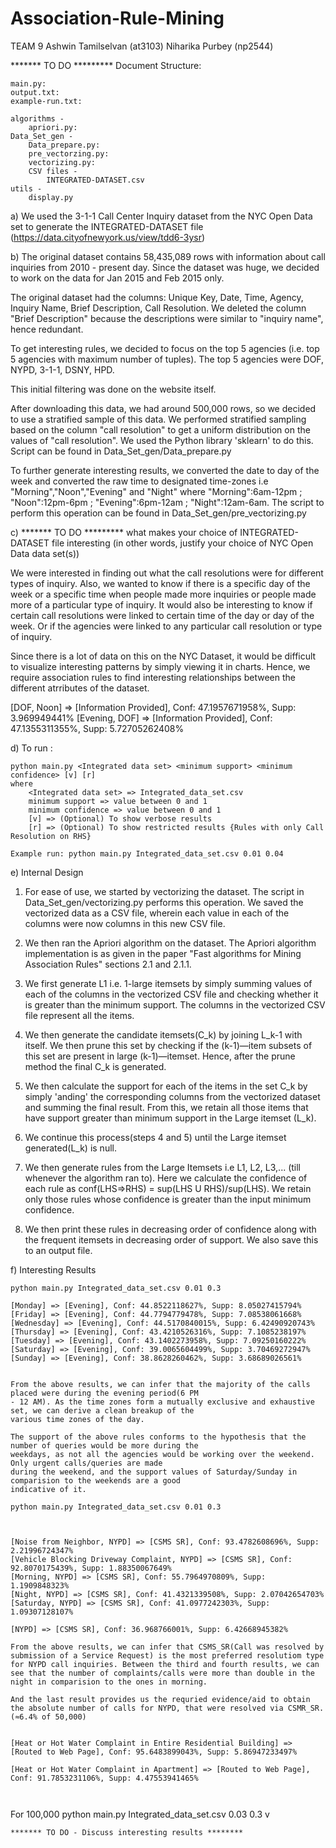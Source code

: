 # Association-Rule-Mining

TEAM 9
Ashwin Tamilselvan (at3103)
Niharika Purbey (np2544)

******* TO DO *********
Document Structure:
```
main.py:
output.txt:
example-run.txt:

algorithms - 
	apriori.py:
Data_Set_gen -
	Data_prepare.py:
	pre_vectorzing.py:
	vectorizing.py:
	CSV files - 
		INTEGRATED-DATASET.csv
utils - 
	display.py
```


a) We used the 3-1-1 Call Center Inquiry dataset from the NYC Open Data set to generate the INTEGRATED-DATASET file (https://data.cityofnewyork.us/view/tdd6-3ysr)

b) The original dataset contains 58,435,089 rows with information about call inquiries from 2010 - present day. Since the dataset was huge, we decided to work on the data for Jan 2015 and Feb 2015 only. 

The original dataset had the columns: Unique Key, Date, Time, Agency, Inquiry Name, Brief Description, Call Resolution. We deleted the column "Brief Description" because the descriptions were similar to "inquiry name", hence redundant. 

To get interesting rules, we decided to focus on the top 5 agencies (i.e. top 5 agencies with maximum number of tuples). The top 5 agencies were DOF, NYPD, 3-1-1, DSNY, HPD. 

This initial filtering was done on the website itself. 

After downloading this data, we had around 500,000 rows, so we decided to use a stratified sample of this data. We performed stratified sampling based on the column "call resolution" to get a uniform distribution on the values of "call resolution". We used the Python library 'sklearn' to do this. Script can be found in Data_Set_gen/Data_prepare.py     

To further generate interesting results, we converted the date to day of the week and converted the raw time to designated time-zones i.e "Morning","Noon","Evening" and "Night" where "Morning":6am-12pm ; "Noon":12pm-6pm ; "Evening":6pm-12am ; "Night":12am-6am. The script to perform this operation can be found in Data_Set_gen/pre_vectorizing.py     

c) ******* TO DO ********* what makes your choice of INTEGRATED-DATASET file interesting (in other words, justify your choice of NYC Open Data data set(s))

We were interested in finding out what the call resolutions were for different types of inquiry. Also, we wanted to know if there is a specific day of the week or a specific time when people made more inquiries or people made more of a particular type of inquiry. 
It would also be interesting to know if certain call resolutions were linked to certain time of the day or day of the week. Or if the agencies were linked to any particular call resolution or type of inquiry.

Since there is a lot of data on this on the NYC Dataset, it would be difficult to visualize interesting patterns by simply viewing it in charts. Hence, we require association rules to find interesting relationships between the different atrributes of the dataset. 

[DOF, Noon] => [Information Provided], Conf: 47.1957671958%, Supp: 3.969949441%
[Evening, DOF] => [Information Provided], Conf: 47.1355311355%, Supp: 5.72705262408%


d) To run :
```
python main.py <Integrated data set> <minimum support> <minimum confidence> [v] [r]
where 
	<Integrated data set> => Integrated_data_set.csv 
	minimum support => value between 0 and 1
	minimum confidence => value between 0 and 1
	[v] => (Optional) To show verbose results
	[r] => (Optional) To show restricted results {Rules with only Call Resolution on RHS}

Example run: python main.py Integrated_data_set.csv 0.01 0.04
```

e) Internal Design
1. For ease of use, we started by vectorizing the dataset. The script in Data_Set_gen/vectorizing.py performs this operation. We saved the vectorized data as a CSV file, wherein each value in each of the columns were now columns in this new CSV file.

2. We then ran the Apriori algorithm on the dataset. The Apriori algorithm implementation is as given in the paper "Fast algorithms for Mining Association Rules" sections 2.1 and 2.1.1.

3. We first generate L1 i.e. 1-large itemsets by simply summing values of each of the columns in the vectorized CSV file and checking whether it is greater than the minimum support. The columns in the vectorized CSV file represent all the items. 

4. We then generate the candidate itemsets(C_k) by joining L_k-1 with itself. We then prune this set by checking if the (k-1)—item subsets of this set are present in large (k-1)—itemset. Hence, after the prune method the final C_k is generated.

5. We then calculate the support for each of the items in the set C_k by simply 'anding' the corresponding columns from the vectorized dataset and summing the final result. From this, we retain all those items that have support greater than minimum support in the Large itemset (L_k).   

6. We continue this process(steps 4 and 5) until the Large itemset generated(L_k) is null.

7. We then generate rules from the Large Itemsets i.e L1, L2, L3,... (till whenever the algorithm ran to). Here we calculate the confidence of each rule as conf(LHS=>RHS) = sup(LHS U RHS)/sup(LHS). We retain only those rules whose confidence is greater than the input minimum confidence. 

8. We then print these rules in decreasing order of confidence along with the frequent itemsets in decreasing order of support. We also save this to an output file. 


f) Interesting Results
```
python main.py Integrated_data_set.csv 0.01 0.3 

[Monday] => [Evening], Conf: 44.8522118627%, Supp: 8.05027415794%
[Friday] => [Evening], Conf: 44.7794779478%, Supp: 7.08538061668%
[Wednesday] => [Evening], Conf: 44.5170840015%, Supp: 6.42490920743%
[Thursday] => [Evening], Conf: 43.4210526316%, Supp: 7.1085238197%
[Tuesday] => [Evening], Conf: 43.1402273958%, Supp: 7.09250160222%
[Saturday] => [Evening], Conf: 39.0065604499%, Supp: 3.70469272947%
[Sunday] => [Evening], Conf: 38.8628260462%, Supp: 3.68689026561%


From the above results, we can infer that the majority of the calls placed were during the evening period(6 PM
- 12 AM). As the time zones form a mutually exclusive and exhaustive set, we can derive a clean breakup of the
various time zones of the day. 

The support of the above rules conforms to the hypothesis that the number of queries would be more during the
weekdays, as not all the agencies would be working over the weekend. Only urgent calls/queries are made
during the weekend, and the support values of Saturday/Sunday in comparision to the weekends are a good
indicative of it.

```

```
python main.py Integrated_data_set.csv 0.01 0.3 



[Noise from Neighbor, NYPD] => [CSMS SR], Conf: 93.4782608696%, Supp: 2.21996724347%
[Vehicle Blocking Driveway Complaint, NYPD] => [CSMS SR], Conf: 92.8070175439%, Supp: 1.88350067649%
[Morning, NYPD] => [CSMS SR], Conf: 55.7964970809%, Supp: 1.1909848323%
[Night, NYPD] => [CSMS SR], Conf: 41.4321339508%, Supp: 2.07042654703%
[Saturday, NYPD] => [CSMS SR], Conf: 41.0977242303%, Supp: 1.09307128107%

[NYPD] => [CSMS SR], Conf: 36.968766001%, Supp: 6.42668945382%

From the above results, we can infer that CSMS_SR(Call was resolved by submission of a Service Request) is the most preferred resolutiom type for NYPD call inquiries. Between the third and fourth results, we can see that the number of complaints/calls were more than double in the night in comparision to the ones in morning. 

And the last result provides us the requried evidence/aid to obtain the absolute number of calls for NYPD, that were resolved via CSMR_SR. (≈6.4% of 50,000)


[Heat or Hot Water Complaint in Entire Residential Building] => [Routed to Web Page], Conf: 95.6483899043%, Supp: 5.86947233497%

[Heat or Hot Water Complaint in Apartment] => [Routed to Web Page], Conf: 91.7853231106%, Supp: 4.47553941465%



```
For 100,000
python main.py Integrated_data_set.csv 0.03 0.3 v





```
******* TO DO - Discuss interesting results ********

